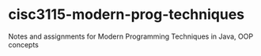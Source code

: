 # cisc3115-modern-prog-techniques
Notes and assignments for Modern Programming Techniques in Java, OOP concepts
